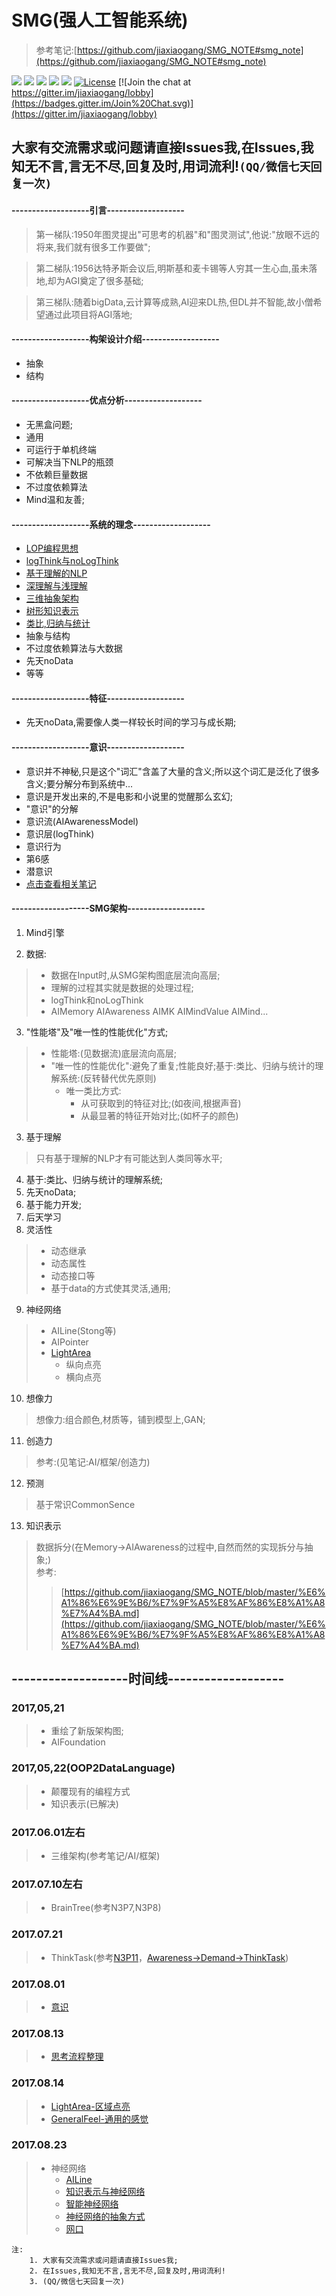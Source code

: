 # SMG(强人工智能系统)
> 参考笔记:[https://github.com/jiaxiaogang/SMG_NOTE#smg_note](https://github.com/jiaxiaogang/SMG_NOTE#smg_note)

[![](https://img.shields.io/badge/%20QQGroup-528053635%20-orange.svg)](tencent://message/?uin=283636001&Site=&Menu=yes)
[![](https://img.shields.io/badge/%20QQ-在线交谈%20-orange.svg)](http://wpa.qq.com/msgrd?v=3&uin=283636001&site=qq&menu=yes)
[![](https://img.shields.io/badge/%20QQ-客户端交谈%20-orange.svg)](tencent://message/?uin=283636001&Site=&Menu=yes)
![](https://img.shields.io/badge/%20Wechat-jia2764894%20-orange.svg)
![](https://img.shields.io/badge/%20in-iphone%20-orange.svg)
[![License](https://img.shields.io/badge/license-GPL-blue.svg)](LICENSE)
[![Join the chat at https://gitter.im/jiaxiaogang/lobby](https://badges.gitter.im/Join%20Chat.svg)](https://gitter.im/jiaxiaogang/lobby)

## 大家有交流需求或问题请直接Issues我,在Issues,我知无不言,言无不尽,回复及时,用词流利!`(QQ/微信七天回复一次)`

#### -------------------引言-------------------

> 第一梯队:1950年图灵提出"可思考的机器"和"图灵测试",他说:"放眼不远的将来,我们就有很多工作要做";  

> 第二梯队:1956达特矛斯会议后,明斯基和麦卡锡等人穷其一生心血,虽未落地,却为AGI奠定了很多基础;  

> 第三梯队:随着bigData,云计算等成熟,AI迎来DL热,但DL并不智能,故小僧希望通过此项目将AGI落地;  


#### -------------------构架设计介绍-------------------

- 抽象
- 结构


#### -------------------优点分析-------------------

- 无黑盒问题;
- 通用
- 可运行于单机终端
- 可解决当下NLP的瓶颈
- 不依赖巨量数据
- 不过度依赖算法
- Mind温和友善;

#### -------------------系统的理念-------------------

- [LOP编程思想](https://github.com/jiaxiaogang/SMG_NOTE/blob/master/%E6%89%8B%E5%86%99%E7%AC%94%E8%AE%B0/Note4.md#n4p13loplayer-oriented-programming170803)
- [logThink与noLogThink](https://github.com/jiaxiaogang/SMG_NOTE/blob/master/%E6%A1%86%E6%9E%B6/%E8%87%AA%E6%88%91.md#两个运算方式)
- [基于理解的NLP](https://github.com/jiaxiaogang/SMG_NOTE/blob/master/Light%E5%8F%8A%E5%BA%94%E7%94%A8/Light.md#nlp语言一定要以描述意思为核心才能达到100正确率)
- [深理解与浅理解](https://github.com/jiaxiaogang/SMG_NOTE/blob/master/%E6%A1%86%E6%9E%B6/%E6%B3%A8%E6%84%8F%E5%8A%9B.md)
- [三维抽象架构](https://github.com/jiaxiaogang/SMG_NOTE/blob/master/%E6%A1%86%E6%9E%B6/3%E7%BB%B4%E6%8A%BD%E8%B1%A1%E6%A6%82%E8%BF%B0.md)
- [树形知识表示](https://github.com/jiaxiaogang/SMG_NOTE/blob/master/%E6%89%8B%E5%86%99%E7%AC%94%E8%AE%B0/Note3.md#n3p7数据树理论)
- [类比,归纳与统计](https://github.com/jiaxiaogang/SMG_NOTE/blob/master/%E6%89%8B%E5%86%99%E7%AC%94%E8%AE%B0/Note5.md#n5p2智能神经网络)
- 抽象与结构
- 不过度依赖算法与大数据
- 先天noData
- 等等


#### -------------------特征-------------------
- 先天noData,需要像人类一样较长时间的学习与成长期;


#### -------------------意识-------------------

- 意识并不神秘,只是这个"词汇"含盖了大量的含义;所以这个词汇是泛化了很多含义;要分解分布到系统中...  
- 意识是开发出来的,不是电影和小说里的觉醒那么玄幻;  
- "意识"的分解  
- 意识流(AIAwarenessModel)
- 意识层(logThink)
- 意识行为
- 第6感
- 潜意识
- [点击查看相关笔记](https://github.com/jiaxiaogang/SMG_NOTE/blob/master/%E6%89%8B%E5%86%99%E7%AC%94%E8%AE%B0/Note4.md)

#### -------------------SMG架构-------------------

1. Mind引擎

2. 数据:
> - 数据在Input时,从SMG架构图底层流向高层;    
> - 理解的过程其实就是数据的处理过程;  
> - logThink和noLogThink  
> - AIMemory AIAwareness AIMK AIMindValue AIMind...    

3.  "性能塔"及"唯一性的性能优化"方式;
> - 性能塔:(见数据流)底层流向高层;
> - "唯一性的性能优化":避免了重复;性能良好;基于:类比、归纳与统计的理解系统:(反转替代优先原则)  
>   - 唯一类比方式:  
>      - 从可获取到的特征对比;(如夜间,根据声音)
>       - 从最显著的特征开始对比;(如杯子的颜色)

3. 基于理解
> 只有基于理解的NLP才有可能达到人类同等水平;

4. 基于:类比、归纳与统计的理解系统;
5. 先天noData;
6. 基于能力开发;
7. 后天学习
8. 灵活性
> - 动态继承
> - 动态属性
> - 动态接口等
> - 基于data的方式使其灵活,通用;

9. 神经网络
> - AILine(Stong等)  
> - AIPointer  
> - [LightArea](https://github.com/jiaxiaogang/SMG_NOTE/blob/master/%E6%89%8B%E5%86%99%E7%AC%94%E8%AE%B0/Note4.md#n4p17lightarea)
>    - 纵向点亮
>     - 横向点亮

10. 想像力
> 想像力:组合颜色,材质等，铺到模型上,GAN;

11. 创造力
> 参考:(见笔记:AI/框架/创造力)

12. 预测
> 基于常识CommonSence

13. 知识表示
> 数据拆分(在Memory->AIAwareness的过程中,自然而然的实现拆分与抽象;)   
> 参考:  
> 	> [https://github.com/jiaxiaogang/SMG_NOTE/blob/master/%E6%A1%86%E6%9E%B6/%E7%9F%A5%E8%AF%86%E8%A1%A8%E7%A4%BA.md](https://github.com/jiaxiaogang/SMG_NOTE/blob/master/%E6%A1%86%E6%9E%B6/%E7%9F%A5%E8%AF%86%E8%A1%A8%E7%A4%BA.md)


## -------------------时间线-------------------

### 2017,05,21
> -  重绘了新版架构图;  
> -  AIFoundation

### 2017,05,22(OOP2DataLanguage)
> - 颠覆现有的编程方式
> - 知识表示(已解决)

### 2017.06.01左右
> - 三维架构(参考笔记/AI/框架)

### 2017.07.10左右
> - BrainTree(参考N3P7,N3P8)

### 2017.07.21
> - ThinkTask(参考[N3P11](https://github.com/jiaxiaogang/SMG_NOTE/blob/master/%E6%89%8B%E5%86%99%E7%AC%94%E8%AE%B0/Note3.md#n3p11awareness-demand-thinktask---或旧资料demand)，[Awareness->Demand->ThinkTask](https://github.com/jiaxiaogang/SMG_NOTE/blob/master/%E6%A1%86%E6%9E%B6/Understand.md#awareness-demand-thinktask任务))

### 2017.08.01
> - [意识](https://github.com/jiaxiaogang/SMG_NOTE/blob/master/%E6%89%8B%E5%86%99%E7%AC%94%E8%AE%B0/Note3.md#n3p15意识170801)

### 2017.08.13
> - [思考流程整理](https://github.com/jiaxiaogang/SMG_NOTE/blob/master/%E6%89%8B%E5%86%99%E7%AC%94%E8%AE%B0/Note4.md#n4p2思维演化ai思维的本质170714)

### 2017.08.14
> - [LightArea-区域点亮](https://github.com/jiaxiaogang/SMG_NOTE/blob/master/%E6%89%8B%E5%86%99%E7%AC%94%E8%AE%B0/Note4.md#n4p17lightarea)
> - [GeneralFeel-通用的感觉](https://github.com/jiaxiaogang/SMG_NOTE/blob/master/%E6%89%8B%E5%86%99%E7%AC%94%E8%AE%B0/Note4.md#n4p18通用的感觉)

### 2017.08.23

> - 神经网络
>   - [AILine](https://github.com/jiaxiaogang/SMG_NOTE/blob/master/%E6%89%8B%E5%86%99%E7%AC%94%E8%AE%B0/Note4.md#n4p1神经网络-ailine)
>   - [知识表示与神经网络](https://github.com/jiaxiaogang/SMG_NOTE/blob/master/%E6%89%8B%E5%86%99%E7%AC%94%E8%AE%B0/Note4.md#n4p19第4代知识表示与神经网络贴合)
>   - [智能神经网络](https://github.com/jiaxiaogang/SMG_NOTE/blob/master/%E6%89%8B%E5%86%99%E7%AC%94%E8%AE%B0/Note5.md#n5p2智能神经网络)
>   - [神经网络的抽象方式](https://github.com/jiaxiaogang/SMG_NOTE/blob/master/%E6%89%8B%E5%86%99%E7%AC%94%E8%AE%B0/Note5.md#n5p3神经网络的抽象方式)
>   - [网口](https://github.com/jiaxiaogang/SMG_NOTE/blob/master/%E6%89%8B%E5%86%99%E7%AC%94%E8%AE%B0/Note5.md#n5p3网口)

```
注:
	1. 大家有交流需求或问题请直接Issues我;
	2. 在Issues,我知无不言,言无不尽,回复及时,用词流利!
	3. (QQ/微信七天回复一次)
```